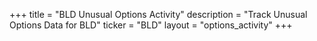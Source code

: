 +++
title = "BLD Unusual Options Activity"
description = "Track Unusual Options Data for BLD"
ticker = "BLD"
layout = "options_activity"
+++

